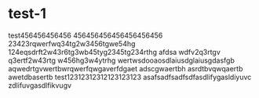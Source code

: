 # test-1
test456456456456
456456456456456456456
23423rqwerfwq34tg2w3456tgwe54hg
124eqsdrft2w43r6tg3wb45tyg2345tg234rthg
afdsa wdfv2q3rtgv
q3ertf2w43rtg
w456hg3w4ytrhg
wertwsdooaosdlaiusdglaiusgdasfgb
aqwedrtgvwertbwrqwerfqwgaverfdgaet
adscgwaertbh
asrdtbvqwqaertb
awetdbasertb
test12312312312123123123
asafsadfsadfsdfasdlifygasldiyuvc
zdlifuvgasdlfikvugv
